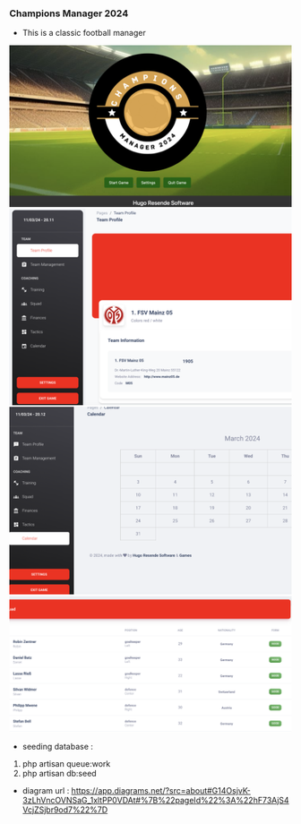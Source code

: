 
### Champions Manager 2024
- This is a classic football manager

![v1](./readme1.png)
![v1](./readme2.png)
![v1](./readme3.png)
![v1](./readme4.png)

- seeding database : 
1. php artisan queue:work 
2. php artisan db:seed
- diagram url : https://app.diagrams.net/?src=about#G14OsjvK-3zLhVncOVNSaG_1xltPP0VDAt#%7B%22pageId%22%3A%22hF73AjS4VcjZSjbr9od7%22%7D


